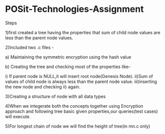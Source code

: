 # POSit-Technologies-Assignment

Steps

1)first created a tree having the properties that sum of child node values are less than the parent node values.

2)Included two .c files -

a) Maintaining the symmetric encryption using the hash value 

b) Creating the tree and checking most of the properties like-

i) If parent node is NULL,it will insert root node(Genesis Node).
ii)Sum of values of child node is always less than the parent node value.
iii)inserting the new node and checking ii) again.

3)Creating a structure of node with all data types 

4)When we integerate both the concepts together using Encryption approach and following tree basic given properties,our queries(test cases) will execute.

5)For longest chain of node we will find the height of tree(in mn.c only)

